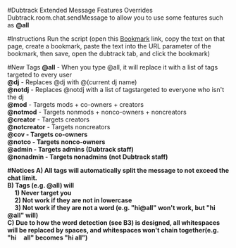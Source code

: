 #Dubtrack Extended Message Features
Overrides Dubtrack.room.chat.sendMessage to allow you to use some features such as <b>@all</b>

#Instructions
Run the script (open this <a href="https://rawgit.com/fatboysraidmcdonalds/Dutrack-Extended-Message-Features/master/Bookmark.js" target="_blank">Bookmark</a> link, copy the text on that page, create a bookmark, paste the text into the URL parameter of the bookmark, then save, open the dubtrack tab, and click the bookmark)

#New Tags
<b>@all</b> - When you type @all, it will replace it with a list of tags targeted to every user <br />
<b>@dj</b> - Replaces @dj with @(current dj name) <br />
<b>@notdj</b> - Replaces @notdj with a list of tagstargeted to everyone who isn't the dj <br />
<b>@mod</b> - Targets mods + co-owners + creators <br />
<b>@notmod</b> - Targets nonmods + nonco-owners + noncreators <br />
<b>@creator</b> - Targets creators <br />
<b>@notcreator</b> - Targets noncreators <br />
<b>@cov - Targets co-owners <br />
<b>@notco</b> - Targets nonco-owners <br />
<b>@admin</b> - Targets admins (Dubtrack staff) <br />
<b>@nonadmin</b> - Targets nonadmins (not Dubtrack staff) <br />

#Notices
<b>A)</b> All tags will automatically split the message to not exceed the chat limit. <br />
<b>B)</b> Tags (e.g. @all) will <br />
&nbsp;&nbsp;&nbsp;&nbsp;&nbsp;<b>1)</b> Never target you <br />
&nbsp;&nbsp;&nbsp;&nbsp;&nbsp;<b>2)</b> Not work if they are not in lowercase <br />
&nbsp;&nbsp;&nbsp;&nbsp;&nbsp;<b>3)</b> Not work if they are not a word (e.g. "hi@all" won't work, but "hi @all" will) <br />
<b>C) Due to how the word detection (see <b>B3</b>) is designed, all whitespaces will be replaced by spaces, and whitespaces won't chain together(e.g. "hi&nbsp;&nbsp;&nbsp;&nbsp;&nbsp;all" becomes "hi&nbsp;all") <br />
